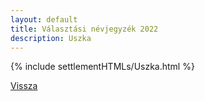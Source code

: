 ```yaml
---
layout: default
title: Választási névjegyzék 2022
description: Uszka
---
```


{% include settlementHTMLs/Uszka.html %}

[Vissza](../)